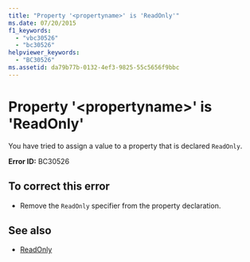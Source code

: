 ```yaml
---
title: "Property '<propertyname>' is 'ReadOnly'"
ms.date: 07/20/2015
f1_keywords: 
  - "vbc30526"
  - "bc30526"
helpviewer_keywords: 
  - "BC30526"
ms.assetid: da79b77b-0132-4ef3-9825-55c5656f9bbc
---
```

# Property '\<propertyname>' is 'ReadOnly'
You have tried to assign a value to a property that is declared `ReadOnly`.  
  
 **Error ID:** BC30526  
  
## To correct this error  
  
- Remove the `ReadOnly` specifier from the property declaration.  
  
## See also

- [ReadOnly](../language-reference/modifiers/readonly.md)
